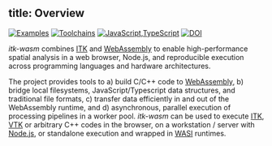 title: Overview
---

[![Examples](https://github.com/InsightSoftwareConsortium/itk-wasm/actions/workflows/examples.yml/badge.svg)](https://github.com/InsightSoftwareConsortium/itk-wasm/actions/workflows/examples.yml) [![Toolchains](https://github.com/InsightSoftwareConsortium/itk-wasm/actions/workflows/toolchains.yml/badge.svg)](https://github.com/InsightSoftwareConsortium/itk-wasm/actions/workflows/toolchains.yml) [![JavaScript,TypeScript](https://github.com/InsightSoftwareConsortium/itk-wasm/actions/workflows/javascript-typescript.yml/badge.svg)](https://github.com/InsightSoftwareConsortium/itk-wasm/actions/workflows/javascript-typescript.yml) [![DOI](https://zenodo.org/badge/45812381.svg)](https://zenodo.org/badge/latestdoi/45812381)

*itk-wasm* combines [ITK](https://www.itk.org/) and [WebAssembly](http://webassembly.org/) to enable high-performance spatial analysis in a web browser, Node.js, and reproducible execution across programming languages and hardware architectures.

The project provides tools to a) build C/C++ code to [WebAssembly](http://webassembly.org/), b) bridge local filesystems, JavaScript/Typescript data structures, and traditional file formats, c) transfer data efficiently in and out of the WebAssembly runtime, and d) asynchronous, parallel execution of processing pipelines in a worker pool.  *itk-wasm* can be used to execute [ITK](https://www.itk.org/), [VTK](https://www.vtk.org/) or arbitrary C++ codes in the browser, on a workstation / server with [Node.js](https://nodejs.org/), or standalone execution and wrapped in [WASI](https://wasi.dev/) runtimes.
